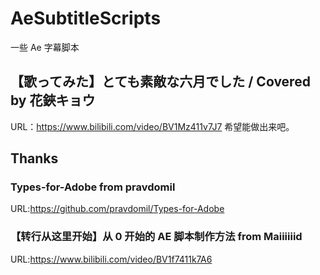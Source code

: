 # AeSubtitleScripts

一些 Ae 字幕脚本

## 【歌ってみた】とても素敵な六月でした / Covered by 花鋏キョウ

URL：https://www.bilibili.com/video/BV1Mz411v7J7
希望能做出来吧。

## Thanks

### Types-for-Adobe from pravdomil

URL:https://github.com/pravdomil/Types-for-Adobe

### 【转行从这里开始】从 0 开始的 AE 脚本制作方法 from Maiiiiiid

URL:https://www.bilibili.com/video/BV1f7411k7A6
